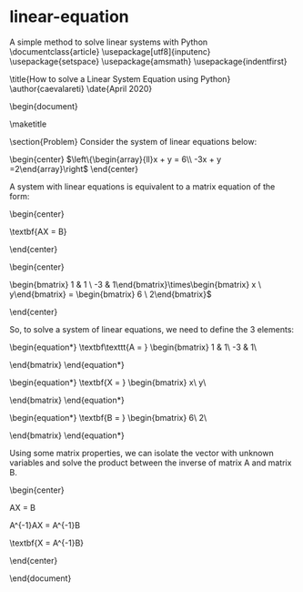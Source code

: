 # linear-equation
A simple method to solve linear systems with Python
\documentclass{article}
\usepackage[utf8]{inputenc}
\usepackage{setspace}
\usepackage{amsmath}
\usepackage{indentfirst}

\title{How to solve a Linear System Equation using Python}
\author{caevalareti}
\date{April 2020}

\begin{document}

\maketitle

\section{Problem}
Consider the system of linear equations below:

\begin{center}
$\left\{\begin{array}{ll}x + y = 6\\ -3x + y =2\end{array}\right$
\end{center}

A system with linear equations is equivalent to a matrix equation of the form:

\begin{center}

\textbf{AX = B}

\end{center}

\begin{center}

\begin{bmatrix} 1 & 1 \\ -3 & 1\end{bmatrix}\times\begin{bmatrix} x \\ y\end{bmatrix} = \begin{bmatrix} 6 \\ 2\end{bmatrix}$

\end{center}

So, to solve a system of linear equations, we need to define the 3 elements:

\begin{equation*}
\textbf\texttt{A = }
\begin{bmatrix}
1 & 1\\
-3 & 1\\

\end{bmatrix}
\end{equation*}

\begin{equation*}
\textbf{X = }
\begin{bmatrix}
x\\
y\\

\end{bmatrix}
\end{equation*}

\begin{equation*}
\textbf{B = }
\begin{bmatrix}
6\\
2\\

\end{bmatrix}
\end{equation*}

Using some matrix properties, we can isolate the vector with unknown variables and solve the product between the inverse of matrix A and matrix B.

\begin{center}

AX = B

A^{-1}AX = A^{-1}B

\textbf{X = A^{-1}B}

\end{center}

























\end{document}
